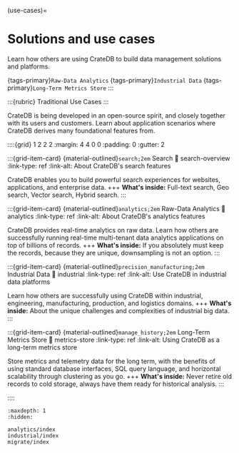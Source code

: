 (use-cases)=
# Solutions and use cases

Learn how others are using CrateDB to build data management solutions and platforms.

{tags-primary}`Raw-Data Analytics`
{tags-primary}`Industrial Data`
{tags-primary}`Long-Term Metrics Store`
:::

:::{rubric} Traditional Use Cases
:::

CrateDB is being developed in an open-source spirit, and closely together
with its users and customers. Learn about application scenarios where CrateDB
derives many foundational features from.

::::{grid} 1 2 2 2
:margin: 4 4 0 0
:padding: 0
:gutter: 2


:::{grid-item-card} {material-outlined}`search;2em` Search
:link: search-overview
:link-type: ref
:link-alt: About CrateDB's search features

CrateDB enables you to build powerful search experiences for websites,
applications, and enterprise data.
+++
**What's inside:**
Full-text search, Geo search, Vector search, Hybrid search.
:::


:::{grid-item-card} {material-outlined}`analytics;2em` Raw-Data Analytics
:link: analytics
:link-type: ref
:link-alt: About CrateDB's analytics features

CrateDB provides real-time analytics on raw data.
Learn how others are successfully running real-time multi-tenant data
analytics applications on top of billions of records.
+++
**What's inside:**
If you absolutely must keep the records, because they are unique,
downsampling is not an option.
:::


:::{grid-item-card} {material-outlined}`precision_manufacturing;2em` Industrial Data
:link: industrial
:link-type: ref
:link-alt: Use CrateDB in industrial data platforms

Learn how others are successfully using CrateDB within industrial,
engineering, manufacturing, production, and logistics domains.
+++
**What's inside:**
About the unique challenges and complexities of industrial big data.
:::


:::{grid-item-card} {material-outlined}`manage_history;2em` Long-Term Metrics Store
:link: metrics-store
:link-type: ref
:link-alt: Using CrateDB as a long-term metrics store

Store metrics and telemetry data for the long term, with the benefits of
using standard database interfaces, SQL query language, and horizontal
scalability through clustering as you go.
+++
**What's inside:**
Never retire old records to cold storage,
always have them ready for historical analysis.
:::


::::


```{toctree}
:maxdepth: 1
:hidden:

analytics/index
industrial/index
migrate/index
```
